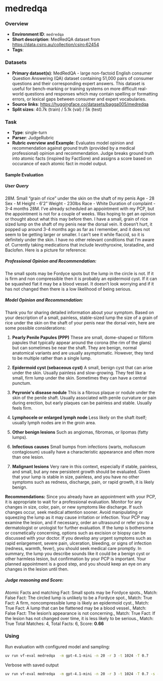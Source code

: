 # medredqa

### Overview
- **Environment ID**: `medredqa`
- **Short description**: MedRedQA dataset from https://data.csiro.au/collection/csiro:62454
- **Tags**: 

### Datasets
- **Primary dataset(s)**: MedRedQA - large non-factoid English consumer Question Answering (QA) dataset containing 51,000 pairs of consumer questions and their corresponding expert answers. This dataset is useful for bench-marking or training systems on more difficult real-world questions and responses which may contain spelling or formatting errors, or lexical gaps between consumer and expert vocabularies.
- **Source links**: https://huggingface.co/datasets/bagga005/medredqa
- **Split sizes**: 40.7k (train) / 5.1k (val) / 5k (test)

### Task
- **Type**: single-turn
- **Parser**: JudgeRubric
- **Rubric overview and Example**: 
Evaluates model opinion and recommendation against ground truth (provided by a medical professional) opinion and recommendation. Judge breaks ground truth into atomic facts (inspired by FactSore) and assigns a score based on occurance of each atomic fact in model output.

#### Sample Evaluation
##### User Query
28M. Small “grain of rice” under the skin on the shaft of my penis
Age - 28
Sex - M
Height - 6’2”
Weight - 230lbs 
Race - White
Duration of complaint - 3-4 months
28M. I’ve already scheduled an appointment with my PCP, but the appointment is not for a couple of weeks. Was hoping to get an opinion or thought about what this may before then. 
I have a small, grain of rice sized lump on the shaft of my penis near the dorsal vein. It doesn’t hurt, it popped up around 3-4 months ago as far as I remember, and it does not seem to be getting larger or smaller. I can’t see it while flaccid, so it is definitely under the skin. 
I have no other relevant conditions that I’m aware of. Currently taking medications that include levothyroxine, loratadine, and Baclofen. 
Here is a picture for reference:
##### Professional Opinion and Recommendation:
The small spots may be Fordyce spots but the  lump in the circle is not. If it is firm and non compressible then it is probably an epidermoid cyst. If it can be squashed flat it may be a blood vessel. It doesn’t look worrying and if it has not changed then there is a low likelihood of being serious.

##### Model Opinion and Recommendation:
Thank you for sharing detailed information about your symptom. Based on your description of a small, painless, stable-sized lump the size of a grain of rice under the skin on the shaft of your penis near the dorsal vein, here are some possible considerations:

1. **Pearly Penile Papules (PPP)**
These are small, dome-shaped or filiform papules that typically appear around the corona (the rim of the glans) but can sometimes be near the shaft. They are benign, normal anatomical variants and are usually asymptomatic. However, they tend to be multiple rather than a single lump.

2. **Epidermoid cyst (sebaceous cyst)**
A small, benign cyst that can arise under the skin. Usually painless and slow-growing. They feel like a small, firm lump under the skin. Sometimes they can have a central punctum.

3. **Peyronie's disease nodule**
This is a fibrous plaque or nodule under the skin of the penile shaft. Usually associated with penile curvature or pain during erection, but early plaques can be painless and stable. Usually feels firm.

4. **Lymphocele or enlarged lymph node**
Less likely on the shaft itself; usually lymph nodes are in the groin area.

5. **Other benign lesions**
Such as angiomas, fibromas, or lipomas (fatty lumps).

6. **Infectious causes**
Small bumps from infections (warts, molluscum contagiosum) usually have a characteristic appearance and often more than one lesion.

7. **Malignant lesions**
Very rare in this context, especially if stable, painless, and small, but any new persistent growth should be evaluated.
Given that your lump is stable in size, painless, and you have no other symptoms such as redness, discharge, pain, or rapid growth, it is likely benign.

**Recommendations:**
Since you already have an appointment with your PCP, it is appropriate to wait for a professional evaluation.
Monitor for any changes in size, color, pain, or new symptoms like discharge. If such changes occur, seek medical attention sooner.
Avoid manipulating or squeezing the lump as it may cause irritation or infection.
Your PCP may examine the lesion, and if necessary, order an ultrasound or refer you to a dermatologist or urologist for further evaluation.
If the lump is bothersome or cosmetically concerning, options such as excision or biopsy can be discussed with your doctor.
If you develop any urgent symptoms such as rapid enlargement, severe pain, ulceration, bleeding, or signs of infection (redness, warmth, fever), you should seek medical care promptly.
In summary, the lump you describe sounds like it could be a benign cyst or other harmless lesion, but confirmation by your PCP is important. Your planned appointment is a good step, and you should keep an eye on any changes in the lesion until then.

##### Judge reasoning and Score:
Atomic Facts and matching 
Fact: Small spots may be Fordyce spots., Match: False
Fact: The circled lump is unlikely to be a Fordyce spot., Match: True
Fact: A firm, noncompressible lump is likely an epidermoid cyst., Match: True
Fact: A lump that can be flattened may be a blood vessel., Match: False
Fact: The lesion’s appearance is not concerning., Match: True
Fact: If the lesion has not changed over time, it is less likely to be serious., Match: True
Total Matches: 4, Total Facts: 6, Score: **0.66**


### Using
Run evaluation with configured model and sampling:

```bash
uv run vf-eval medredqa  -m gpt-4.1-mini -n 20 -r 3 -t 1024 -T 0.7
```

Verbose with saved output

```bash
uv run vf-eval medredqa  -m gpt-4.1-mini -n 20 -r 3 -t 1024 -T 0.7 -s -v
```
